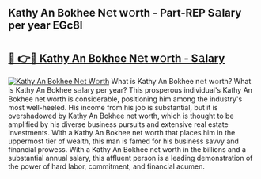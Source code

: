 ## Kathy An Bokhee N𝚎t w𝚘rth - Part-REP S𝚊lary per year EGc8l

# <h2><a href="http://gc3rdfm.nevu.top/?p=Kathy+An+Bokhee">🔗 👉🔴 Kathy An Bokhee N𝚎t w𝚘rth - S𝚊lary</a></h2>

[![Kathy An Bokhee N𝚎t W𝚘rth](https://i.imgur.com/Oavwk0R.jpeg)](http://gc3rdfm.nevu.top/?p=Kathy+An+Bokhee)
What is Kathy An Bokhee n𝚎t w𝚘rth? What is Kathy An Bokhee s𝚊lary per year?
This prosperous individual's Kathy An Bokhee net worth is considerable, positioning him among the industry's most well-heeled. His income from his job is substantial, but it is overshadowed by Kathy An Bokhee net worth, which is thought to be amplified by his diverse business pursuits and extensive real estate investments. With a Kathy An Bokhee net worth that places him in the uppermost tier of wealth, this man is famed for his business savvy and financial prowess. With a Kathy An Bokhee net worth in the billions and a substantial annual salary, this affluent person is a leading demonstration of the power of hard labor, commitment, and financial acumen.
